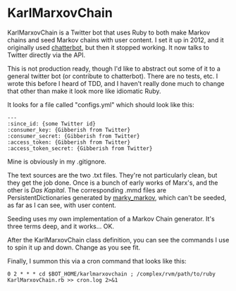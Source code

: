 KarlMarxovChain
===============

KarlMarxovChain is a Twitter bot that uses Ruby to both make Markov chains and seed Markov chains with user content. I set it up in 2012, and it originally used [chatterbot](https://github.com/muffinista/chatterbot), but then it stopped working. It now talks to Twitter directly via the API.

This is not production ready, though I'd like to abstract out some of it to a general twitter bot (or contribute to chatterbot). There are no tests, etc. I wrote this before I heard of TDD, and I haven't really done much to change that other than make it look more like idiomatic Ruby.

It looks for a file called "configs.yml" which should look like this:

```
---
:since_id: {some Twitter id}
:consumer_key: {Gibberish from Twitter}
:consumer_secret: {Gibberish from Twitter}
:access_token: {Gibberish from Twitter}
:access_token_secret: {Gibberish from Twitter}
```

Mine is obviously in my .gitignore. 

The text sources are the two .txt files. They're not particularly clean, but they get the job done. Once is a bunch of early works of Marx's, and the other is _Das Kapital_. The corresponding .mmd files are PersistentDictionaries generated by [marky_markov](https://github.com/zolrath/marky_markov), which can't be seeded, as far as I can see, with user content.

Seeding uses my own implementation of a Markov Chain generator. It's three terms deep, and it works... OK.

After the KarlMarxovChain class definition, you can see the commands I use to spin it up and down. Change as you see fit.

Finally, I summon this via a cron command that looks like this:

```
0 2 * * * cd $BOT_HOME/karlmarxovchain ; /complex/rvm/path/to/ruby KarlMarxovChain.rb >> cron.log 2>&1 
```
